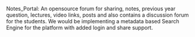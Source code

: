 Notes_Portal: An opensource forum for sharing, notes, previous year question, lectures, video links, posts and also contains a discussion forum for the students. We would be implementing a metadata based Search Engine for the platform with added login and share support.

